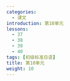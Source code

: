 ```yaml
---
categories:
  - 课文
introduction: 第10单元
lessons:
  - 37
  - 38
  - 39
  - 40
tags: [初级标准日语]
title: 第10单元
weight: 10
---
```

